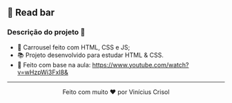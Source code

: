 ## 📌 Read bar

### Descrição do projeto 🚀

- 📙 Carrousel feito com HTML, CSS e JS;
- 📚 Projeto desenvolvido para estudar HTML & CSS.
- 🚀 Feito com base na aula: https://www.youtube.com/watch?v=wHzpWi3FxI8&

---


<p align="center">
  Feito com muito ❤️ por Vinícius Crisol
</p>
